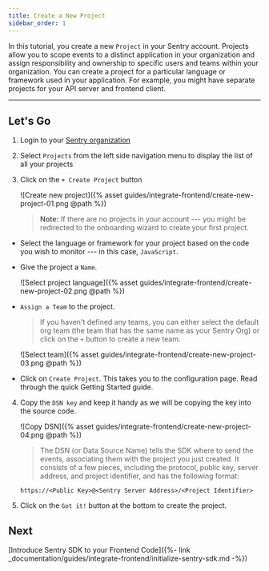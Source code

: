 ```yaml
---
title: Create a New Project
sidebar_order: 1
---
```


In this tutorial, you create a new `Project` in your Sentry account. Projects allow you to scope events to a distinct application in your organization and assign responsibility and ownership to specific users and teams within your organization. You can create a project for a particular language or framework used in your application. For example, you might have separate projects for your API server and frontend client.

___

## Let's Go

1. Login to your [Sentry organization](https://sentry.io)

2. Select `Projects` from the left side navigation menu to display the list of all your projects

3. Click on the `+ Create Project` button

    ![Create new project]({% asset guides/integrate-frontend/create-new-project-01.png @path %})

    > **Note:** If there are no projects in your account --- you might be redirected to the onboarding wizard to create your first project. 

* Select the language or framework for your project based on the code you wish to monitor --- in this case, `JavaScript`.

* Give the project a `Name`.

    ![Select project language]({% asset guides/integrate-frontend/create-new-project-02.png @path %})

* `Assign a Team` to the project.
    > If you haven't defined any teams, you can either select the default org team (the team that has the same name as your Sentry Org) or click on the `+` button to create a new team.

    ![Select team]({% asset guides/integrate-frontend/create-new-project-03.png @path %})

* Click on `Create Project`. 
    This takes you to the configuration page. Read through the quick Getting Started guide.

4. Copy the `DSN key` and keep it handy as we will be copying the key into the source code.

    ![Copy DSN]({% asset guides/integrate-frontend/create-new-project-04.png @path %})
    > The DSN (or Data Source Name) tells the SDK where to send the events, associating them with the project you just created. It consists of a few pieces, including the protocol, public key, server address, and project identifier, and has the following format:

    ```
    https://<Public Key>@<Sentry Server Address>/<Project Identifier>
    ```

5. Click on the `Got it!` button at the bottom to create the project. 

## Next

[Introduce Sentry SDK to your Frontend Code]({%- link _documentation/guides/integrate-frontend/initialize-sentry-sdk.md -%})
